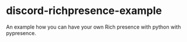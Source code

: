 # discord-richpresence-example
An example how you can have your own Rich presence with python with pypresence.
